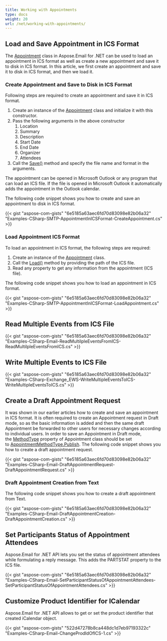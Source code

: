 ```yaml
---
title: Working with Appointments
type: docs
weight: 20
url: /net/working-with-appointments/
---
```


## **Load and Save Appointment in ICS Format**
The [Appointment](https://apireference.aspose.com/net/email/aspose.email.calendar/appointment) class in Aspose.Email for .NET can be used to load an appointment in ICS format as well as create a new appointment and save it to disk in ICS format. In this article, we first create an appointment and save it to disk in ICS format, and then we load it.
### **Create Appointment and Save to Disk in ICS Format**
Following steps are required to create an appointment and save it in ICS format.

1. Create an instance of the [Appointment](https://apireference.aspose.com/net/email/aspose.email.calendar/appointment) class and initialize it with this constructor.
1. Pass the following arguments in the above constructor
   1. Location
   1. Summary
   1. Description
   1. Start Date
   1. End Date
   1. Organizer
   1. Attendees
1. Call the [Save()](https://apireference.aspose.com/net/email/aspose.email.calendar/appointment/methods/save/index) method and specify the file name and format in the arguments.

The appointment can be opened in Microsoft Outlook or any program that can load an ICS file. If the file is opened in Microsoft Outlook it automatically adds the appointment in the Outlook calendar.

The following code snippet shows you how to create and save an appointment to disk in ICS format.



{{< gist "aspose-com-gists" "6e5185a63aec6fd70d83098e82b06a32" "Examples-CSharp-SMTP-AppointmentInICSFormat-CreateAppointment.cs" >}}
### **Load Appointment ICS Format**
To load an appointment in ICS format, the following steps are required:

1. Create an instance of the [Appointment](https://apireference.aspose.com/net/email/aspose.email.calendar/appointment) class.
1. Call the [Load()](https://apireference.aspose.com/net/email/aspose.email.calendar/appointment/methods/load/index) method by providing the path of the ICS file.
1. Read any property to get any information from the appointment (ICS file).

The following code snippet shows you how to load an appointment in ICS format.



{{< gist "aspose-com-gists" "6e5185a63aec6fd70d83098e82b06a32" "Examples-CSharp-SMTP-AppointmentInICSFormat-LoadAppointment.cs" >}}
## **Read Multiple Events from ICS File**
{{< gist "aspose-com-gists" "6e5185a63aec6fd70d83098e82b06a32" "Examples-CSharp-Email-ReadMultilpleEventsFromICS-ReadMultilpleEventsFromICS.cs" >}}
## **Write Multiple Events to ICS File**
{{< gist "aspose-com-gists" "6e5185a63aec6fd70d83098e82b06a32" "Examples-CSharp-Exchange_EWS-WriteMultipleEventsToICS-WriteMultipleEventsToICS.cs" >}}
## **Create a Draft Appointment Request**
It was shown in our earlier articles how to create and save an appointment in ICS format. It is often required to create an Appointment request in Draft mode, so as the basic information is added and then the same draft Appointment be forwarded to other users for necessary changes according to individual users. In order to save an Appointment in Draft mode, the [MethodType](https://apireference.aspose.com/net/email/aspose.email.calendar/appointment/properties/methodtype) property of Appointment class should be set to [AppointmentMethodType.Publish](https://apireference.aspose.com/net/email/aspose.email.calendar/appointmentmethodtype). The following code snippet shows you how to create a draft appointment request.

{{< gist "aspose-com-gists" "6e5185a63aec6fd70d83098e82b06a32" "Examples-CSharp-Email-DraftAppointmentRequest-DraftAppointmentRequest.cs" >}}
### **Draft Appointment Creation from Text**
The following code snippet shows you how to create a draft appointment from Text. 

{{< gist "aspose-com-gists" "6e5185a63aec6fd70d83098e82b06a32" "Examples-CSharp-Email-DraftAppointmentCreation-DraftAppointmentCreation.cs" >}}
## **Set Participants Status of Appointment Attendees**
Aspose.Email for .NET API lets you set the status of appointment attendees while formulating a reply message. This adds the PARTSTAT property to the ICS file.

{{< gist "aspose-com-gists" "6e5185a63aec6fd70d83098e82b06a32" "Examples-CSharp-Email-SetParticipantStatusOfAppointmentAttendees-SetParticipantStatusOfAppointmentAttendees.cs" >}}
## **Customize Product Identifier for ICalendar**
Aspose.Email for .NET API allows to get or set the product identifier that created iCalendar object.

{{< gist "aspose-com-gists" "522d47278b8ca448dc1d7eb97193322c" "Examples-CSharp-Email-ChangeProdIdOfICS-1.cs" >}}
